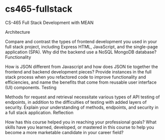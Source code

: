 # cs465-fullstack
CS-465 Full Stack Development with MEAN

Architecture

Compare and contrast the types of frontend development you used in your full stack project, including Express HTML, JavaScript, and the single-page application (SPA).
Why did the backend use a NoSQL MongoDB database?
Functionality

How is JSON different from Javascript and how does JSON tie together the frontend and backend development pieces?
Provide instances in the full stack process when you refactored code to improve functionality and efficiencies, and name the benefits that come from reusable user interface (UI) components.
Testing

Methods for request and retrieval necessitate various types of API testing of endpoints, in addition to the difficulties of testing with added layers of security. Explain your understanding of methods, endpoints, and security in a full stack application.
Reflection

How has this course helped you in reaching your professional goals? What skills have you learned, developed, or mastered in this course to help you become a more marketable candidate in your career field?
